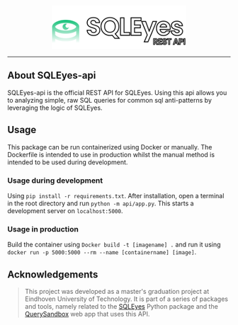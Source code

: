 <p align="center">
<img src="https://raw.githubusercontent.com/leonardomathon/sqleyes-api/develop/design/logo-combined.svg" alt="SQLEyes - API" title="SQLEyes API logo" style="max-width:100%; width:60%">
</p>

---

## About SQLEyes-api

SQLEyes-api is the official REST API for SQLEyes. Using this api allows you to analyzing simple, raw SQL queries for common sql anti-patterns by leveraging the logic of SQLEyes.

## Usage

This package can be run containerized using Docker or manually. The Dockerfile is intended to use in production whilst the manual method is intended to be used during development.

### Usage during development

Using `pip install -r requirements.txt`. After installation, open a terminal in the root directory and run `python -m api/app.py`. This starts a development server on `localhost:5000`.

### Usage in production

Build the container using `Docker build -t [imagename] .` and run it using `docker run -p 5000:5000 --rm --name [containername] [image]`.

## Acknowledgements

> This project was developed as a master's graduation project at Eindhoven University of Technology. It is part of a series of packages and tools, namely related to the [SQLEyes](https://github.com/leonardomathon/sqleyes) Python package and the [QuerySandbox](https://querysandbox.com) web app that uses this API.
